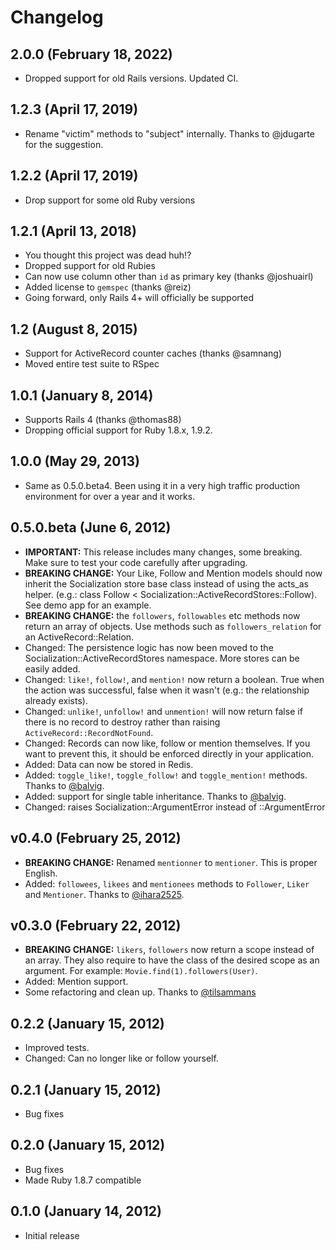 # Changelog

## 2.0.0 (February 18, 2022)

* Dropped support for old Rails versions. Updated CI.

## 1.2.3 (April 17, 2019)

* Rename "victim" methods to "subject" internally. Thanks to @jdugarte for the suggestion.

## 1.2.2 (April 17, 2019)

* Drop support for some old Ruby versions

## 1.2.1 (April 13, 2018)

* You thought this project was dead huh!?
* Dropped support for old Rubies
* Can now use column other than `id` as primary key (thanks @joshuairl)
* Added license to `gemspec` (thanks @reiz)
* Going forward, only Rails 4+ will officially be supported

## 1.2 (August 8, 2015)

* Support for ActiveRecord counter caches (thanks @samnang)
* Moved entire test suite to RSpec


## 1.0.1 (January 8, 2014)

* Supports Rails 4 (thanks @thomas88)
* Dropping official support for Ruby 1.8.x, 1.9.2.


## 1.0.0 (May 29, 2013)

* Same as 0.5.0.beta4. Been using it in a very high traffic production environment for over a year and it works.


## 0.5.0.beta (June 6, 2012)

* **IMPORTANT:** This release includes many changes, some breaking. Make sure to test your code carefully after upgrading.
* **BREAKING CHANGE:** Your Like, Follow and Mention models should now inherit the Socialization store base class instead of using the acts_as helper. (e.g.: class Follow < Socialization::ActiveRecordStores::Follow). See demo app for an example.
* **BREAKING CHANGE:** the `followers`, `followables` etc methods now return an array of objects. Use methods such as `followers_relation` for an ActiveRecord::Relation.
* Changed: The persistence logic has now been moved to the Socialization::ActiveRecordStores namespace. More stores can be easily added.
* Changed: `like!`, `follow!`, and `mention!` now return a boolean. True when the action was successful, false when it wasn't (e.g.: the relationship already exists).
* Changed: `unlike!`, `unfollow!` and `unmention!` will now return false if there is no record to destroy rather than raising `ActiveRecord::RecordNotFound`.
* Changed: Records can now like, follow or mention themselves. If you want to prevent this, it should be enforced directly in your application.
* Added: Data can now be stored in Redis.
* Added: `toggle_like!`, `toggle_follow!` and `toggle_mention!` methods. Thanks to [@balvig](https://github.com/balvig).
* Added: support for single table inheritance. Thanks to [@balvig](https://github.com/balvig).
* Changed: raises Socialization::ArgumentError instead of ::ArgumentError


## v0.4.0 (February 25, 2012)

* **BREAKING CHANGE:** Renamed `mentionner` to `mentioner`. This is proper English.
* Added: `followees`, `likees` and `mentionees` methods to `Follower`, `Liker` and `Mentioner`. Thanks to [@ihara2525](https://github.com/ihara2525).


## v0.3.0 (February 22, 2012)

* **BREAKING CHANGE:** `likers`, `followers` now return a scope instead of an array. They also require to have the class of the desired scope as an argument. For example: `Movie.find(1).followers(User)`.
* Added: Mention support.
* Some refactoring and clean up. Thanks to [@tilsammans](https://github.com/tilsammans)


## 0.2.2 (January 15, 2012)

* Improved tests.
* Changed: Can no longer like or follow yourself.


## 0.2.1 (January 15, 2012)

* Bug fixes


## 0.2.0 (January 15, 2012)

* Bug fixes
* Made Ruby 1.8.7 compatible


## 0.1.0 (January 14, 2012)

* Initial release
